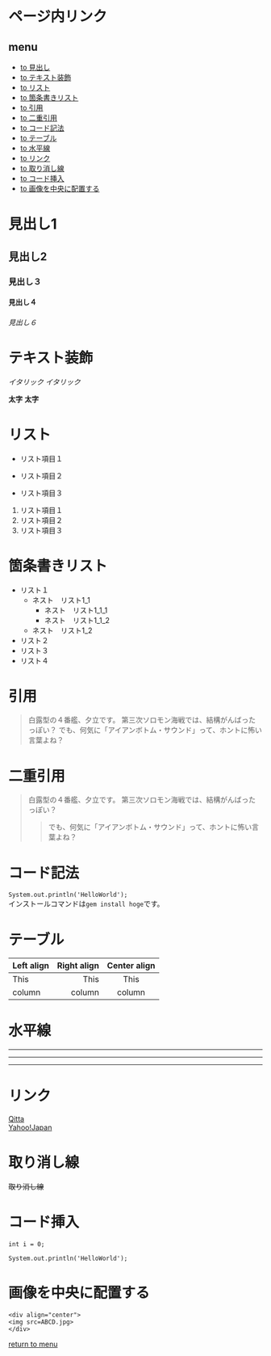 # ページ内リンク
## <i class="fa fa-cube" style="font-size:1em;"></i> menu
* [to 見出し](#見出し1)
* [to テキスト装飾](#テキスト装飾)
* [to リスト](#リスト)
* [to 箇条書きリスト](#箇条書きリスト)
* [to 引用](#引用)
* [to 二重引用](#二重引用)
* [to コード記法](#コード記法)
* [to テーブル](#テーブル)
* [to 水平線](#水平線)
* [to リンク](#リンク)
* [to 取り消し線](#取り消し線)
* [to コード挿入](#コード挿入)
* [to 画像を中央に配置する](#画像を中央に配置する)
<!-- some long code -->




# 見出し1
## 見出し2
### 見出し３
#### 見出し４
###### 見出し６

# テキスト装飾
*イタリック*
_イタリック_

**太字**
__太字__

# リスト
* リスト項目１
+ リスト項目２
- リスト項目３

1. リスト項目１
2. リスト項目２
3. リスト項目３

# 箇条書きリスト
- リスト１
  - ネスト　リスト1_1
    - ネスト　リスト1_1_1
    - ネスト　リスト1_1_2
   - ネスト　リスト1_2
- リスト２
- リスト３
- リスト４


# 引用
> 白露型の４番艦、夕立です。
> 第三次ソロモン海戦では、結構がんばったっぽい？
> でも、何気に「アイアンボトム・サウンド」って、ホントに怖い言葉よね？

# 二重引用
> 白露型の４番艦、夕立です。
> 第三次ソロモン海戦では、結構がんばったっぽい？
>> でも、何気に「アイアンボトム・サウンド」って、ホントに怖い言葉よね？

# コード記法
`System.out.println('HelloWorld');`  
インストールコマンドは`gem install hoge`です。

# テーブル

| Left align | Right align | Center align |
|:-----------|------------:|:------------:|
|This        |This         |This          |
|column      |column       |column        |

# 水平線
---
***
* * *

# リンク
[Qitta](http://qiita.com/)  
[Yahoo!Japan](http://www.yahoo.co.jp/)

# 取り消し線
~~取り消し線~~

# コード挿入
```java:title
int i = 0; 
```  
```
System.out.println('HelloWorld');
```  

# 画像を中央に配置する
```
<div align="center">
<img src=ABCD.jpg>
</div>
```


[return to menu](#menu)
